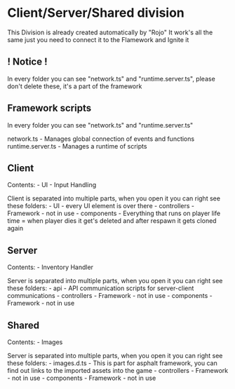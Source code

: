 # Client/Server/Shared division

This Division is already created automatically by "Rojo"
It work's all the same just you need to connect it to the Flamework and Ignite it


## ! Notice ! 
In every folder you can see "network.ts" and "runtime.server.ts", please don't delete these, it's a part of the framework

## Framework scripts
In every folder you can see "network.ts" and "runtime.server.ts"

network.ts - Manages global connection of events and functions
runtime.server.ts - Manages a runtime of scripts


## Client
Contents:
     - UI
     - Input Handling

Client is separated into multiple parts, when you open it you can right see these folders:
     - UI - every UI element is over there
     - controllers - Framework - not in use
     - components - Everything that runs on player life time = when player dies it get's deleted and after respawn it gets cloned again

## Server
Contents: 
     - Inventory Handler

Server is separated into multiple parts, when you open it you can right see these folders:
     - api - API communication scripts for server-client communications
     - controllers - Framework - not in use
     - components - Framework - not in use

## Shared
Contents: 
     - Images

Server is separated into multiple parts, when you open it you can right see these folders:
     - images.d.ts - This is part for asphalt framework, you can find out links to the imported assets into the game
     - controllers - Framework - not in use
     - components - Framework - not in use